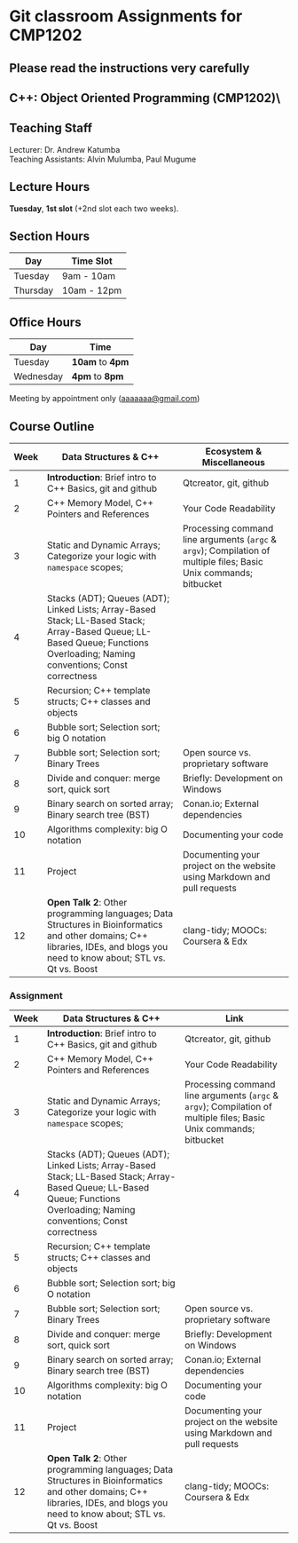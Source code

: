 # Git classroom Assignments for CMP1202
## Please read the instructions very carefully

## C++: Object Oriented Programming \(CMP1202)\

## Teaching Staff
Lecturer: Dr. Andrew Katumba  
Teaching Assistants:  Alvin Mulumba, Paul Mugume  

## Lecture Hours

**Tuesday**, **1st slot** (+2nd slot each two weeks).

## Section Hours

| Day | Time Slot |
|-----|-----------|
| Tuesday | 9am - 10am |
|Thursday | 10am - 12pm |

## Office Hours

| Day | Time |
|-----|-----------|
| Tuesday | **10am** to **4pm** |
| Wednesday | **4pm** to **8pm** |

Meeting by appointment only (aaaaaaa@gmail.com)


## Course Outline

| Week | Data Structures & C++ | Ecosystem & Miscellaneous |
|------|----------------------|-----------|
| 1 | **Introduction**: Brief intro to C++ Basics, git and github  |Qtcreator, git, github |
| 2 | C++ Memory Model, C++ Pointers and References | Your Code Readability |
| 3 | Static and Dynamic Arrays; Categorize your logic with `namespace` scopes;  | Processing command line arguments (`argc` & `argv`); Compilation of multiple files; Basic Unix commands; bitbucket |
| 4 | Stacks (ADT); Queues (ADT); Linked Lists; Array-Based Stack; LL-Based Stack; Array-Based Queue; LL-Based Queue; Functions Overloading;  Naming conventions; Const correctness |   |
| 5 | Recursion; C++ template structs; C++ classes and objects  |   |
| 6 | Bubble sort; Selection sort; big O notation |   |
| 7 | Bubble sort; Selection sort; Binary Trees  | Open source vs. proprietary software  |
| 8 | Divide and conquer: merge sort, quick sort  | Briefly: Development on Windows |
| 9 | Binary search on sorted array; Binary search tree (BST)  |  Conan.io; External dependencies |
| 10 | Algorithms complexity: big O notation  | Documenting your code |
| 11 | Project  | Documenting your project on the website using Markdown and pull requests |
| 12 | **Open Talk 2**: Other programming languages; Data Structures in Bioinformatics and other domains; C++ libraries, IDEs, and blogs you need to know about; STL vs. Qt vs. Boost | clang-tidy; MOOCs: Coursera & Edx |



### Assignment

| Week | Data Structures & C++ | Link |
|------|----------------------|-----------|
| 1 | **Introduction**: Brief intro to C++ Basics, git and github  |Qtcreator, git, github |
| 2 | C++ Memory Model, C++ Pointers and References | Your Code Readability |
| 3 | Static and Dynamic Arrays; Categorize your logic with `namespace` scopes;  | Processing command line arguments (`argc` & `argv`); Compilation of multiple files; Basic Unix commands; bitbucket |
| 4 | Stacks (ADT); Queues (ADT); Linked Lists; Array-Based Stack; LL-Based Stack; Array-Based Queue; LL-Based Queue; Functions Overloading;  Naming conventions; Const correctness |   |
| 5 | Recursion; C++ template structs; C++ classes and objects  |   |
| 6 | Bubble sort; Selection sort; big O notation |   |
| 7 | Bubble sort; Selection sort; Binary Trees  | Open source vs. proprietary software  |
| 8 | Divide and conquer: merge sort, quick sort  | Briefly: Development on Windows |
| 9 | Binary search on sorted array; Binary search tree (BST)  |  Conan.io; External dependencies |
| 10 | Algorithms complexity: big O notation  | Documenting your code |
| 11 | Project  | Documenting your project on the website using Markdown and pull requests |
| 12 | **Open Talk 2**: Other programming languages; Data Structures in Bioinformatics and other domains; C++ libraries, IDEs, and blogs you need to know about; STL vs. Qt vs. Boost | clang-tidy; MOOCs: Coursera & Edx |
